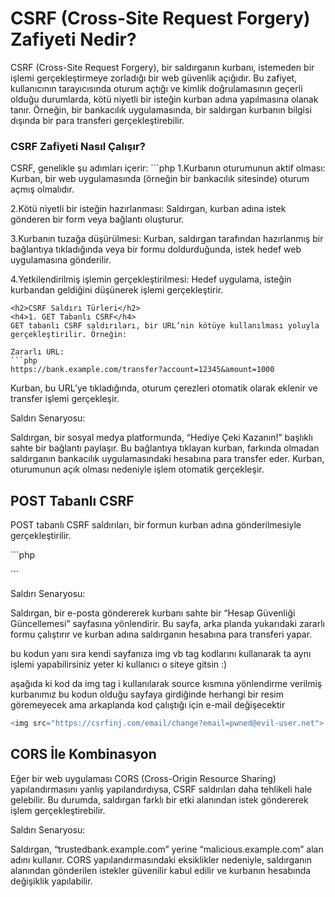 <h1>CSRF (Cross-Site Request Forgery) Zafiyeti Nedir?</h1>

<p>CSRF (Cross-Site Request Forgery), bir saldırganın kurbanı, istemeden bir işlemi gerçekleştirmeye zorladığı bir web güvenlik açığıdır. Bu zafiyet, kullanıcının tarayıcısında oturum açtığı ve kimlik doğrulamasının geçerli olduğu durumlarda, kötü niyetli bir isteğin kurban adına yapılmasına olanak tanır. Örneğin, bir bankacılık uygulamasında, bir saldırgan kurbanın bilgisi dışında bir para transferi gerçekleştirebilir.</p>

<h3>CSRF Zafiyeti Nasıl Çalışır?</h3>
CSRF, genelikle şu adımları içerir:
```php
1.Kurbanın oturumunun aktif olması: Kurban, bir web uygulamasında (örneğin bir bankacılık sitesinde) oturum açmış olmalıdır.

2.Kötü niyetli bir isteğin hazırlanması: Saldırgan, kurban adına istek gönderen bir form veya bağlantı oluşturur.

3.Kurbanın tuzağa düşürülmesi: Kurban, saldırgan tarafından hazırlanmış bir bağlantıya tıkladığında veya bir formu doldurduğunda, istek hedef web uygulamasına gönderilir.

4.Yetkilendirilmiş işlemin gerçekleştirilmesi: Hedef uygulama, isteğin kurbandan geldiğini düşünerek işlemi gerçekleştirir.
```
<h2>CSRF Saldırı Türleri</h2>
<h4>1. GET Tabanlı CSRF</h4>
GET tabanlı CSRF saldırıları, bir URL’nin kötüye kullanılması yoluyla gerçekleştirilir. Örneğin:

Zararlı URL:
```php
https://bank.example.com/transfer?account=12345&amount=1000
```
Kurban, bu URL’ye tıkladığında, oturum çerezleri otomatik olarak eklenir ve transfer işlemi gerçekleşir.

Saldırı Senaryosu:

Saldırgan, bir sosyal medya platformunda, “Hediye Çeki Kazanın!” başlıklı sahte bir bağlantı paylaşır. Bu bağlantıya tıklayan kurban, farkında olmadan saldırganın bankacılık uygulamasındaki hesabına para transfer eder. Kurban, oturumunun açık olması nedeniyle işlem otomatik gerçekleşir.


<h2>POST Tabanlı CSRF</h2>
<p>POST tabanlı CSRF saldırıları, bir formun kurban adına gönderilmesiyle gerçekleştirilir.</p>
```php
<html>
  <body>
    <form action="https://bank.example.com/transfer" method="POST">
      <input type="hidden" name="account" value="12345">
      <input type="hidden" name="amount" value="1000">
    </form>
    <script>
      document.forms[0].submit();
    </script>
  </body>
</html>
```
<p>Saldırı Senaryosu:

Saldırgan, bir e-posta göndererek kurbanı sahte bir “Hesap Güvenliği Güncellemesi” sayfasına yönlendirir. Bu sayfa, arka planda yukarıdaki zararlı formu çalıştırır ve kurban adına saldırganın hesabına para transferi yapar.

bu kodun yanı sıra kendi sayfanıza img vb tag kodlarını kullanarak ta aynı işlemi yapabilirsiniz yeter ki kullanıcı o siteye gitsin :)

aşağıda ki kod da img tag i kullanılarak source kısmına yönlendirme verilmiş kurbanımız bu kodun olduğu sayfaya girdiğinde herhangi bir resim göremeyecek ama arkaplanda kod çalıştığı için e-mail değişecektir</p>

```php
<img src="https://csrfinj.com/email/change?email=pwned@evil-user.net">
```

<h2>CORS İle Kombinasyon</h2>
<p>Eğer bir web uygulaması CORS (Cross-Origin Resource Sharing) yapılandırmasını yanlış yapılandırdıysa, CSRF saldırıları daha tehlikeli hale gelebilir. Bu durumda, saldırgan farklı bir etki alanından istek göndererek işlem gerçekleştirebilir.

Saldırı Senaryosu:

Saldırgan, “trustedbank.example.com” yerine “malicious.example.com” alan adını kullanır. CORS yapılandırmasındaki eksiklikler nedeniyle, saldırganın alanından gönderilen istekler güvenilir kabul edilir ve kurbanın hesabında değişiklik yapılabilir.</p>

